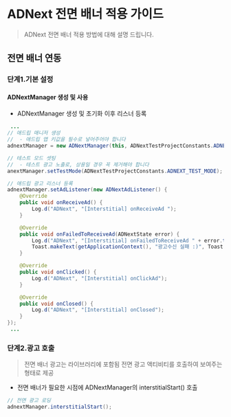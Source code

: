 # ADNext 전면 배너 적용 가이드
> ADNext 전면 배너 적용 방법에 대해 설명 드립니다. <br>

## 전면 배너 연동

### 단계1.기본 설정

#### ADNextManager 생성 및 사용
- ADNextManager 생성 및 초기화 이후 리스너 등록

```java
 ...
// 애드립 매니저 생성
//  - 애드립 앱 키값을 필수로 넣어주어야 합니다
adnextManager = new ADNextManager(this, ADNextTestProjectConstants.ADNEXT_API_KEY);

// 테스트 모드 셋팅
//  - 테스트 광고 노출로, 상용일 경우 꼭 제거해야 합니다
anextManager.setTestMode(ADNextTestProjectConstants.ADNEXT_TEST_MODE);

// 애드립 광고 리스너 등록
adnextManager.setAdListener(new ADNextAdListener() {
    @Override
    public void onReceiveAd() {
        Log.d("ADNext", "[Interstitial] onReceiveAd ");
    }

    @Override
    public void onFailedToReceiveAd(ADNextState error) {
        Log.d("ADNext", "[Interstitial] onFailedToReceiveAd " + error.toString());
        Toast.makeText(getApplicationContext(), "광고수신 실패 :)", Toast.LENGTH_SHORT).show();
    }

    @Override
    public void onClicked() {
        Log.d("ADNext", "[Interstitial] onClickAd");
    }

    @Override
    public void onClosed() {
        Log.d("ADNext", "[Interstitial] onClosed");
    }
});
 ...
```

### 단계2.광고 호출
> 전면 배너 광고는 라이브러리에 포함됨 전면 광고 액티비티를 호출하여 보여주는 형태로 제공

- 전면 배너가 필요한 시점에 ADNextManager의 interstitialStart() 호출
```java
// 전면 광고 로딩
adnextManager.interstitialStart();
```


